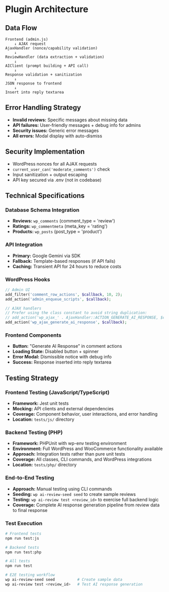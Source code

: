 # Plugin Architecture

## Data Flow
```
Frontend (admin.js)
    ↓ AJAX request
AjaxHandler (nonce/capability validation)
    ↓
ReviewHandler (data extraction + validation)
    ↓
AIClient (prompt building + API call)
    ↓
Response validation + sanitization
    ↓
JSON response to frontend
    ↓
Insert into reply textarea
```

## Error Handling Strategy
- **Invalid reviews:** Specific messages about missing data
- **API failures:** User-friendly messages + debug info for admins
- **Security issues:** Generic error messages
- **All errors:** Modal display with auto-dismiss

## Security Implementation
- WordPress nonces for all AJAX requests
- `current_user_can('moderate_comments')` check
- Input sanitization + output escaping
- API key secured via .env (not in codebase)

## Technical Specifications

### Database Schema Integration
- **Reviews:** `wp_comments` (comment_type = 'review')
- **Ratings:** `wp_commentmeta` (meta_key = 'rating')
- **Products:** `wp_posts` (post_type = 'product')

### API Integration
- **Primary:** Google Gemini via SDK
- **Fallback:** Template-based responses (if API fails)
- **Caching:** Transient API for 24 hours to reduce costs

### WordPress Hooks
```php
// Admin UI
add_filter('comment_row_actions', $callback, 10, 2);
add_action('admin_enqueue_scripts', $callback);

// AJAX handlers
// Prefer using the class constant to avoid string duplication:
// add_action('wp_ajax_' . AjaxHandler::ACTION_GENERATE_AI_RESPONSE, $callback);
add_action('wp_ajax_generate_ai_response', $callback);
```

### Frontend Components
- **Button:** "Generate AI Response" in comment actions
- **Loading State:** Disabled button + spinner
- **Error Modal:** Dismissible notice with debug info
- **Success:** Response inserted into reply textarea

## Testing Strategy

### Frontend Testing (JavaScript/TypeScript)
- **Framework:** Jest unit tests
- **Mocking:** API clients and external dependencies
- **Coverage:** Component behavior, user interactions, and error handling
- **Location:** `tests/js/` directory

### Backend Testing (PHP)
- **Framework:** PHPUnit with wp-env testing environment
- **Environment:** Full WordPress and WooCommerce functionality available
- **Approach:** Integration tests rather than pure unit tests
- **Coverage:** All classes, CLI commands, and WordPress integrations
- **Location:** `tests/php/` directory

### End-to-End Testing
- **Approach:** Manual testing using CLI commands
- **Seeding:** `wp ai-review-seed seed` to create sample reviews
- **Testing:** `wp ai-review test <review_id>` to exercise full backend logic
- **Coverage:** Complete AI response generation pipeline from review data to final response

### Test Execution
```bash
# Frontend tests
npm run test:js

# Backend tests  
npm run test:php

# All tests
npm run test

# E2E testing workflow
wp ai-review-seed seed          # Create sample data
wp ai-review test <review_id>   # Test AI response generation
```
